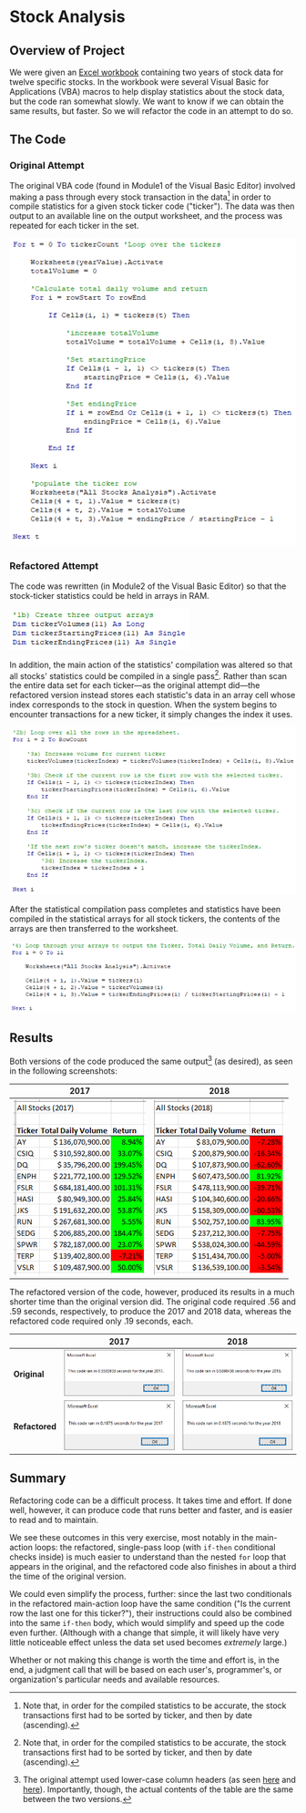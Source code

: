 # Stock Analysis

## Overview of Project
We were given an [Excel workbook](./resources/VBA_Challenge.xlsm) containing two years of stock data for twelve specific stocks. In the workbook were several Visual Basic for Applications (VBA) macros to help display statistics about the stock data, but the code ran somewhat slowly. We want to know if we can obtain the same results, but faster. So we will refactor the code in an attempt to do so.

## The Code

### Original Attempt
The original VBA code (found in Module1 of the Visual Basic Editor) involved making a pass through every stock transaction in the data[^1] in order to compile statistics for a given stock ticker code ("ticker"). The data was then output to an available line on the output worksheet, and the process was repeated for each ticker in the set.

[^1]: Note that, in order for the compiled statistics to be accurate, the stock transactions first had to be sorted by ticker, and then by date (ascending).

![Original attempt main-action loop](./resources/green_stocks_main-action_loop.png)

### Refactored Attempt
The code was rewritten (in Module2 of the Visual Basic Editor) so that the stock-ticker statistics could be held in arrays in RAM.

![ticker statistics arrays](./resources/VBA_Challenge_array_creation.png)

In addition, the main action of the statistics' compilation was altered so that all stocks' statistics could be compiled in a single pass[^1]. Rather than scan the entire data set for each ticker—as the original attempt did—the refactored version instead stores each statistic's data in an array cell whose index corresponds to the stock in question. When the system begins to encounter transactions for a new ticker, it simply changes the index it uses.

![Refactored attempt main-action loop](./resources/VBA_Challenge_main-action_loop.png)

After the statistical compilation pass completes and statistics have been compiled in the statistical arrays for all stock tickers, the contents of the arrays are then transferred to the worksheet.

![ticker statistics output loop](./resources/VBA_Challenge_output_loop.png)

## Results
Both versions of the code produced the same output[^2] (as desired), as seen in the following screenshots:

[^2]: The original attempt used lower-case column headers (as seen [here](./resources/green_stocks_2017.png) and [here](./resources/green_stocks_2018.png)). Importantly, though, the actual contents of the table are the same between the two versions.

| **2017** | **2018** |
| --- | --- |
| ![2017 stock output](./resources/VBA_Challenge_2017.png) | ![2017 stock output](./resources/VBA_Challenge_2018.png) |

The refactored version of the code, however, produced its results in a much shorter time than the original version did. The original code required .56 and .59 seconds, respectively, to produce the 2017 and 2018 data, whereas the refactored code required only .19 seconds, each.

| | **2017** | **2018** |
| --- | --- | --- |
| **Original** | ![2017 original attempt](./resources/green_stocks_2017_timer.png) | ![2018 original attempt](./resources/green_stocks_2018_timer.png) |
| **Refactored** | ![2017 refactored](./resources/VBA_Challenge_2017_timer.png) | ![2018 refactored](./resources/VBA_Challenge_2018_timer.png) |

## Summary
Refactoring code can be a difficult process. It takes time and effort. If done well, however, it can produce code that runs better and faster, and is easier to read and to maintain.

We see these outcomes in this very exercise, most notably in the main-action loops: the refactored, single-pass loop (with `if-then` conditional checks inside) is much easier to understand than the nested `for` loop that appears in the original, and the refactored code also finishes in about a third the time of the original version.

We could even simplify the process, further: since the last two conditionals in the refactored main-action loop have the same condition ("Is the current row the last one for this ticker?"), their instructions could also be combined into the same `if-then` body, which would simplify and speed up the code even further. (Although with a change that simple, it will likely have very little noticeable effect unless the data set used becomes _extremely_ large.)

Whether or not making this change is worth the time and effort is, in the end, a judgment call that will be based on each user's, programmer's, or organization's particular needs and available resources.
